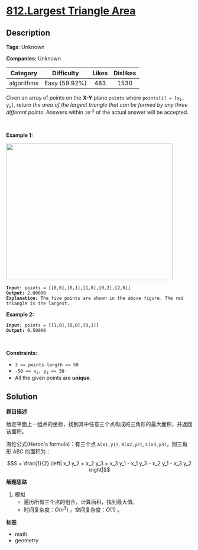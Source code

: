 # [812.Largest Triangle Area](https://leetcode.com/problems/largest-triangle-area/description/)

## Description

**Tags**: Unknown

**Companies**: Unknown

|  Category  |  Difficulty   | Likes | Dislikes |
| :--------: | :-----------: | :---: | :------: |
| algorithms | Easy (59.92%) |  483  |   1530   |

<p>Given an array of points on the <strong>X-Y</strong> plane <code>points</code> where <code>points[i] = [x<sub>i</sub>, y<sub>i</sub>]</code>, return <em>the area of the largest triangle that can be formed by any three different points</em>. Answers within <code>10<sup>-5</sup></code> of the actual answer will be accepted.</p>
<p>&nbsp;</p>
<p><strong class="example">Example 1:</strong></p>
<img alt="" src="https://s3-lc-upload.s3.amazonaws.com/uploads/2018/04/04/1027.png" style="height: 369px; width: 450px;" />
<pre><code><strong>Input:</strong> points = [[0,0],[0,1],[1,0],[0,2],[2,0]]
<strong>Output:</strong> 2.00000
<strong>Explanation:</strong> The five points are shown in the above figure. The red triangle is the largest.</code></pre>
<p><strong class="example">Example 2:</strong></p>
<pre><code><strong>Input:</strong> points = [[1,0],[0,0],[0,1]]
<strong>Output:</strong> 0.50000</code></pre>
<p>&nbsp;</p>
<p><strong>Constraints:</strong></p>
<ul>
  <li><code>3 &lt;= points.length &lt;= 50</code></li>
  <li><code>-50 &lt;= x<sub>i</sub>, y<sub>i</sub> &lt;= 50</code></li>
  <li>All the given points are <strong>unique</strong>.</li>
</ul>

## Solution

**题目描述**

给定平面上一组点的坐标，找到其中任意三个点构成的三角形的最大面积，并返回该面积。

海伦公式(Heron's formula)：有三个点 `A(x1,y1)`, `B(x2,y2)`, `C(x3,y3)`，则三角形 ABC 的面积为：

$$S = \frac{1}{2} \left| x_1 y_2 + x_2 y_3 + x_3 y_1 - x_1 y_3 - x_2 y_1 - x_3 y_2 \right|$$

**解题思路**

1. 模拟
   - 遍历所有三个点的组合，计算面积，找到最大值。
   - 时间复杂度：$O(n^3)$ ，空间复杂度：$O(1)$ 。

**标签**

- math
- geometry

